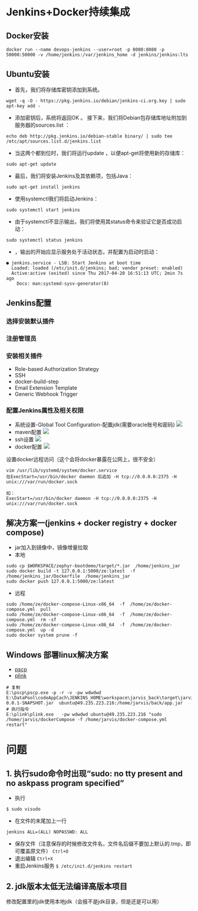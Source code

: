 # Jenkins+Docker持续集成

## Docker安装
```
docker run --name devops-jenkins --user=root -p 8080:8080 -p 50000:50000 -v /home/jenkins:/var/jenkins_home -d jenkins/jenkins:lts
```

## Ubuntu安装
* 首先，我们将存储库密钥添加到系统。
```
wget -q -O - https://pkg.jenkins.io/debian/jenkins-ci.org.key | sudo apt-key add -
```

* 添加密钥后，系统将返回OK 。 接下来，我们将Debian包存储库地址附加到服务器的sources.list ：
```
echo deb http://pkg.jenkins.io/debian-stable binary/ | sudo tee /etc/apt/sources.list.d/jenkins.list
```

* 当这两个都到位时，我们将运行update ，以便apt-get将使用新的存储库：
```
sudo apt-get update
```

* 最后，我们将安装Jenkins及其依赖项，包括Java：
```
sudo apt-get install jenkins
```

* 使用systemctl我们将启动Jenkins：
```
sudo systemctl start jenkins
```

* 由于systemctl不显示输出，我们将使用其status命令来验证它是否成功启动：
```
sudo systemctl status jenkins
```

* ，输出的开始应显示服务处于活动状态，并配置为启动时启动：
```
● jenkins.service - LSB: Start Jenkins at boot time
  Loaded: loaded (/etc/init.d/jenkins; bad; vendor preset: enabled)
  Active:active (exited) since Thu 2017-04-20 16:51:13 UTC; 2min 7s ago
    Docs: man:systemd-sysv-generator(8)
```





## Jenkins配置
### 选择安装默认插件
### 注册管理员
### 安装相关插件
* Role-based Authorization Strategy
* SSH	 
* docker-build-step	 
* Email Extension Template
* Generic Webhook Trigger

### 配置Jenkins属性及相关权限
* 系统设置-Global Tool Configuration-配置jdk(需要oracle账号和密码)
![](https://i.loli.net/2019/08/12/WtNRs42O3gbmfUu.png)
* maven配置
![](https://i.loli.net/2019/08/12/zGWL8af2qi4uK1o.png)
* ssh设置
![](https://i.loli.net/2019/08/12/oXgSYya6iRr1uQ7.png)
* docker配置
![](https://i.loli.net/2019/08/12/s2AP6bSHwnDhQ8j.png)

设置docker远程访问（这个会将docker暴露在公网上，很不安全）
```
vim /usr/lib/systemd/system/docker.service
在ExecStart=/usr/bin/docker daemon 后追加 -H tcp://0.0.0.0:2375 -H unix:///var/run/docker.sock

如：
ExecStart=/usr/bin/docker daemon -H tcp://0.0.0.0:2375 -H unix:///var/run/docker.sock
```



## 解决方案一(jenkins + docker registry + docker compose)
* jar加入到镜像中，镜像增量拉取
* 本地
```
sudo cp $WORKSPACE/zephyr-bootdemo/target/*.jar  /home/jenkins_jar
sudo docker build -t 127.0.0.1:5000/ze:latest  -f /home/jenkins_jar/Dockerfile  /home/jenkins_jar
sudo docker push 127.0.0.1:5000/ze:latest
```

* 远程
```
sudo /home/ze/docker-compose-Linux-x86_64  -f  /home/ze/docker-compose.yml  pull
sudo /home/ze/docker-compose-Linux-x86_64  -f  /home/ze/docker-compose.yml  rm -sf
sudo /home/ze/docker-compose-Linux-x86_64  -f  /home/ze/docker-compose.yml  up -d
sudo docker system prune -f
```


## Windows 部署linux解决方案
* [pscp](https://www.chiark.greenend.org.uk/~sgtatham/putty/latest.html)
* [plink](https://www.chiark.greenend.org.uk/~sgtatham/putty/latest.html)
```
# 复制
E:\pscp\pscp.exe -p -r -v -pw wdwdwd   E:\DataPool\codeAppCach\JENKINS_HOME\workspace\jarvis_back\target\jarvis-0.0.1-SNAPSHOT.jar  ubuntu@49.235.223.216:/home/jarvis/back/app.jar
# 执行指令
E:\plink\plink.exe   -pw wdwdwd ubuntu@49.235.223.216 "sudo /home/jarvis/dockerCompose -f /home/jarvis/docker-compose.yml  restart"
```




# 问题 
## 1. 执行sudo命令时出现“sudo: no tty present and no askpass program specified”

* 执行
```
$ sudo visudo
```
* 在文件的末尾加上一行 
```
jenkins ALL=(ALL) NOPASSWD: ALL
```

* 保存文件（注意保存的时候修改文件名，文件名后缀不要加上默认的.tmp，即可覆盖原文件） 
```Ctrl+O```
* 退出编辑 
```Ctrl+X```
* 重启Jenkins服务 
```$ /etc/init.d/jenkins restart```

## 2. jdk版本太低无法编译高版本项目

修改配置里的jdk使用本地jdk（会报不是jdk目录，但是还是可以用）

